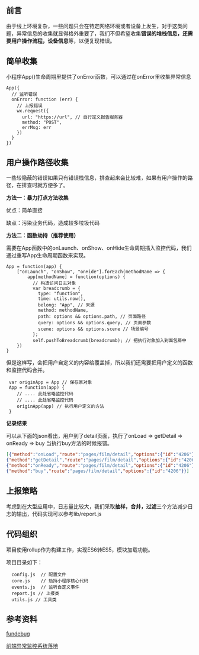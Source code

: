 ## 前言

由于线上环境复杂，一些问题只会在特定网络环境或者设备上发生，对于这类问题，异常信息的收集就显得格外重要了，我们不但希望收集**错误的堆栈信息，还需要用户操作流程，设备信息**等，以便复现错误。



## 简单收集

小程序App()生命周期里提供了onError函数，可以通过在onError里收集异常信息

```
App({
  // 监听错误
  onError: function (err) {
    // 上报错误
    wx.request({
      url: "https://url", // 自行定义报告服务器
      method: "POST",
      errMsg: err
    })
  }
})
```



## 用户操作路径收集

一些较隐蔽的错误如果只有错误栈信息，排查起来会比较难，如果有用户操作的路径，在排查时就方便多了。

**方法一：暴力打点方法收集**

优点：简单直接

缺点：污染业务代码，造成较多垃圾代码

**方法二：函数劫持（推荐使用）**

需要在App函数中的onLaunch、onShow、onHide生命周期插入监控代码，我们通过重写App生命周期函数来实现。

```
App = function(app) {
    ["onLaunch", "onShow", "onHide"].forEach(methodName => {
        app[methodName] = function(options) {
          // 构造访问日志对象
          var breadcrumb = {
            type: "function",
            time: utils.now(),
            belong: "App", // 来源
            method: methodName,
            path: options && options.path, // 页面路径
            query: options && options.query, // 页面参数
            scene: options && options.scene // 场景编号
          };
          self.pushToBreadcrumb(breadcrumb); // 把执行对象加入到面包屑中
    })
}
```

但是这样写，会把用户自定义的内容给覆盖掉，所以我们还需要把用户定义的函数和监控代码合并。

````
 var originApp = App // 保存原对象
 App = function(app) {
 	// .... 此处省略监控代码
 	// .... 此处省略监控代码
 	originApp(app) // 执行用户定义的方法
 }
````

**记录结果**

可以从下面的json看出，用户到了detail页面，执行了onLoad => getDetail => onReady => buy 当执行buy方法的时候报错。

```json
[{"method":"onLoad","route":"pages/film/detail","options":{"id":"4206"}},
{"method":"getDetail","route":"pages/film/detail","options":{"id":"4206"}},
{"method":"onReady","route":"pages/film/detail","options":{"id":"4206"}},
{"method":"buy","route":"pages/film/detail","options":{"id":"4206"}}]
```



## 上报策略

考虑到在大型应用中，日志量比较大，我们采取**抽样，合并，过滤**三个方法减少日志的输出，代码实现可以参考lib/report.js



## 代码组织

项目使用rollup作为构建工作，实现ES6转ES5，模块加载功能。

项目目录如下：

```
  config.js  // 配置文件
  core.js	 // 劫持小程序核心代码
  events.js  // 监听自定义事件
  report.js // 上报类
  utils.js // 工具类
```




## 参考资料

[fundebug](https://www.fundebug.com/) 

[前端异常监控系统落地](https://zhuanlan.zhihu.com/p/26085642)
